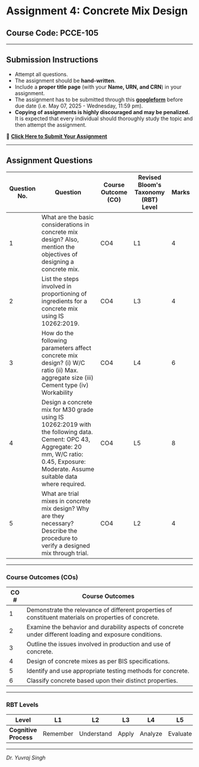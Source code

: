 # Assignment 4: Concrete Mix Design  
## Course Code: PCCE-105  

---

## **Submission Instructions**  
- Attempt all questions.  
- The assignment should be **hand-written**.  
- Include a **proper title page** (with your **Name, URN, and CRN**) in your assignment.  
- The assignment has to be submitted through this **[googleform](https://docs.google.com/forms/d/e/1FAIpQLSdk2bKo13CmmCblUPV7ch6l_3uaj2YmA9hJnp3keg8dQ-ht-g/viewform?usp=sharing)**  before due date (i.e. May 07, 2025 - Wednesday, 11:59 pm).
- **Copying of assignments is highly discouraged and may be penalized.** It is expected that every individual should thoroughly study the topic and then attempt the assignment.  

🔗 **[Click Here to Submit Your Assignment](https://docs.google.com/forms/d/e/1FAIpQLSdk2bKo13CmmCblUPV7ch6l_3uaj2YmA9hJnp3keg8dQ-ht-g/viewform?usp=sharing)**  

---

## **Assignment Questions**

| **Question No.** | **Question** | **Course Outcome (CO)** | **Revised Bloom's Taxonomy (RBT) Level** | **Marks** |
|------------------|-------------|--------------------------|------------------------------------------|-----------|
| 1 | What are the basic considerations in concrete mix design? Also, mention the objectives of designing a concrete mix. | CO4 | L1 | 4 |
| 2 | List the steps involved in proportioning of ingredients for a concrete mix using IS 10262:2019. | CO4 | L3 | 4 |
| 3 | How do the following parameters affect concrete mix design? (i) W/C ratio (ii) Max. aggregate size (iii) Cement type (iv) Workability | CO4 | L4 | 6 |
| 4 | Design a concrete mix for M30 grade using IS 10262:2019 with the following data. Cement: OPC 43, Aggregate: 20 mm, W/C ratio: 0.45, Exposure: Moderate. Assume suitable data where required. | CO4 | L5 | 8 |
| 5 | What are trial mixes in concrete mix design? Why are they necessary? Describe the procedure to verify a designed mix through trial. | CO4 | L2 | 4 |

---

### **Course Outcomes (COs)**

| **CO #** | **Course Outcomes**                                                                                      |
|----------|----------------------------------------------------------------------------------------------------------|
| 1        | Demonstrate the relevance of different properties of constituent materials on properties of concrete.     |
| 2        | Examine the behavior and durability aspects of concrete under different loading and exposure conditions.  |
| 3        | Outline the issues involved in production and use of concrete.                                            |
| 4        | Design of concrete mixes as per BIS specifications.                                                       |
| 5        | Identify and use appropriate testing methods for concrete.                                                |
| 6        | Classify concrete based upon their distinct properties.                                                   |

---

### **RBT Levels**

| **Level**            | L1       | L2         | L3      | L4      | L5      | L6      |
|----------------------|----------|------------|---------|---------|---------|---------|
| **Cognitive Process** | Remember | Understand | Apply   | Analyze | Evaluate| Create  |

---

*Dr. Yuvraj Singh*  

